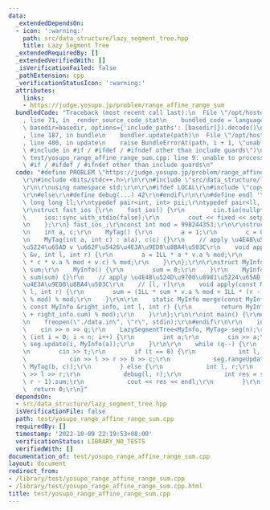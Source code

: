 ```yaml
---
data:
  _extendedDependsOn:
  - icon: ':warning:'
    path: src/data_structure/lazy_segment_tree.hpp
    title: Lazy Segment Tree
  _extendedRequiredBy: []
  _extendedVerifiedWith: []
  _isVerificationFailed: false
  _pathExtension: cpp
  _verificationStatusIcon: ':warning:'
  attributes:
    links:
    - https://judge.yosupo.jp/problem/range_affine_range_sum
  bundledCode: "Traceback (most recent call last):\n  File \"/opt/hostedtoolcache/Python/3.10.7/x64/lib/python3.10/site-packages/onlinejudge_verify/documentation/build.py\"\
    , line 71, in _render_source_code_stat\n    bundled_code = language.bundle(stat.path,\
    \ basedir=basedir, options={'include_paths': [basedir]}).decode()\n  File \"/opt/hostedtoolcache/Python/3.10.7/x64/lib/python3.10/site-packages/onlinejudge_verify/languages/cplusplus.py\"\
    , line 187, in bundle\n    bundler.update(path)\n  File \"/opt/hostedtoolcache/Python/3.10.7/x64/lib/python3.10/site-packages/onlinejudge_verify/languages/cplusplus_bundle.py\"\
    , line 400, in update\n    raise BundleErrorAt(path, i + 1, \"unable to process\
    \ #include in #if / #ifdef / #ifndef other than include guards\")\nonlinejudge_verify.languages.cplusplus_bundle.BundleErrorAt:\
    \ test/yosupo_range_affine_range_sum.cpp: line 9: unable to process #include in\
    \ #if / #ifdef / #ifndef other than include guards\n"
  code: "#define PROBLEM \"https://judge.yosupo.jp/problem/range_affine_range_sum\"\
    \r\n#include <bits/stdc++.h>\r\n\r\n#include \"src/data_structure/lazy_segment_tree.hpp\"\
    \r\n\r\nusing namespace std;\r\n\r\n#ifdef LOCAL\r\n#include \"copypaste/debug.h\"\
    \r\n#else\r\n#define debug(...) 42\r\n#endif\r\n\r\n#define endl '\\n'\r\ntypedef\
    \ long long ll;\r\ntypedef pair<int, int> pii;\r\ntypedef pair<ll, ll> pll;\r\n\
    \r\nstruct fast_ios {\r\n    fast_ios() {\r\n        cin.tie(nullptr);\r\n   \
    \     ios::sync_with_stdio(false);\r\n        cout << fixed << setprecision(10);\r\
    \n    };\r\n} fast_ios_;\r\nconst int mod = 998244353;\r\n\r\nstruct MyTag {\r\
    \n    int a, c;\r\n    MyTag() {\r\n        a = 1;\r\n        c = 0;\r\n    }\r\
    \n    MyTag(int a, int c) : a(a), c(c) {}\r\n    // apply \u4E4B\u524D\u9700\u8981\
    \u5224\u65AD v \u662F\u5426\u4E3A\u9ED8\u8BA4\u503C\r\n    void apply(const MyTag\
    \ &v, int l, int r) {\r\n        a = 1LL * a * v.a % mod;\r\n        c = (1LL\
    \ * c * v.a % mod + v.c) % mod;\r\n    }\r\n};\r\n\r\nstruct MyInfo {\r\n    int\
    \ sum;\r\n    MyInfo() {\r\n        sum = 0;\r\n    }\r\n    MyInfo(int sum) :\
    \ sum(sum) {}\r\n    // apply \u4E4B\u524D\u9700\u8981\u5224\u65AD v \u662F\u5426\
    \u4E3A\u9ED8\u8BA4\u503C\r\n    // [l, r]\r\n    void apply(const MyTag &v, int\
    \ l, int r) {\r\n        sum = (1LL * sum * v.a % mod + 1LL * (r - l + 1) * v.c\
    \ % mod) % mod;\r\n    }\r\n\r\n    static MyInfo merge(const MyInfo &left_info,\
    \ const MyInfo &right_info, int l, int r) {\r\n        return MyInfo((left_info.sum\
    \ + right_info.sum) % mod);\r\n    }\r\n};\r\n\r\nint main() {\r\n#ifdef LOCAL\r\
    \n    freopen(\"./data.in\", \"r\", stdin);\r\n#endif\r\n\r\n    int n, q;\r\n\
    \    cin >> n >> q;\r\n    LazySegmentTree<MyInfo, MyTag> seg(n);\r\n\r\n    for\
    \ (int i = 0; i < n; i++) {\r\n        int a;\r\n        cin >> a;\r\n       \
    \ seg.update(i, MyInfo(a));\r\n    }\r\n\r\n    while (q--) {\r\n        int t;\r\
    \n        cin >> t;\r\n        if (t == 0) {\r\n            int l, r, b, c;\r\n\
    \            cin >> l >> r >> b >> c;\r\n            seg.rangeUpdate(l, r - 1,\
    \ MyTag(b, c));\r\n        } else {\r\n            int l, r;\r\n            cin\
    \ >> l >> r;\r\n            debug(l, r);\r\n            int res = seg.rangeQuery(l,\
    \ r - 1).sum;\r\n            cout << res << endl;\r\n        }\r\n    }\r\n  \
    \  return 0;\r\n}"
  dependsOn:
  - src/data_structure/lazy_segment_tree.hpp
  isVerificationFile: false
  path: test/yosupo_range_affine_range_sum.cpp
  requiredBy: []
  timestamp: '2022-10-09 22:19:53+08:00'
  verificationStatus: LIBRARY_NO_TESTS
  verifiedWith: []
documentation_of: test/yosupo_range_affine_range_sum.cpp
layout: document
redirect_from:
- /library/test/yosupo_range_affine_range_sum.cpp
- /library/test/yosupo_range_affine_range_sum.cpp.html
title: test/yosupo_range_affine_range_sum.cpp
---
```

